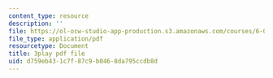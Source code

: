 ```yaml
---
content_type: resource
description: ''
file: https://ol-ocw-studio-app-production.s3.amazonaws.com/courses/6-004-computation-structures-spring-2017/d759eb431c7f87c9b0468da795ccdb8d_O6yw1qkECig.pdf
file_type: application/pdf
resourcetype: Document
title: 3play pdf file
uid: d759eb43-1c7f-87c9-b046-8da795ccdb8d
---
```

